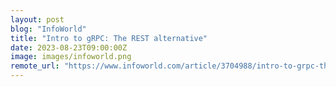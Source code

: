 ```yaml
---
layout: post
blog: "InfoWorld"
title: "Intro to gRPC: The REST alternative"
date: 2023-08-23T09:00:00Z
image: images/infoworld.png
remote_url: "https://www.infoworld.com/article/3704988/intro-to-grpc-the-rest-alternative.html#tk.rss_applicationdevelopment"
---
```

